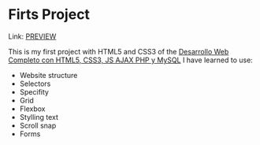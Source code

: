 # Firts Project
Link: [PREVIEW](https://cover-first-project.netlify.app)

This is my first project with HTML5 and CSS3 of the [Desarrollo Web Completo con HTML5, CSS3, JS AJAX PHP y MySQL](https://www.udemy.com/course/desarrollo-web-completo-con-html5-css3-js-php-y-mysql/)
I have learned to use:
+ Website structure
+ Selectors
+ Specifity
+ Grid
+ Flexbox
+ Stylling text
+ Scroll snap
+ Forms
